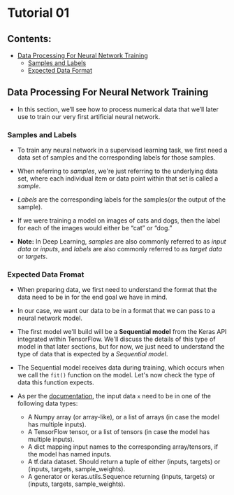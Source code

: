 # Tutorial 01

## Contents:

* [Data Processing For Neural Network Training](#data-processing-for-neural-network-training)
  * [Samples and Labels](#samples-and-labels)
  * [Expected Data Format](#expected-data-fromat)

## Data Processing For Neural Network Training

* In this section, we’ll see how to process numerical data that we’ll later use to train our very first artificial neural network.

### Samples and Labels

* To train any neural network in a supervised learning task, we first need a data set of samples and the corresponding labels for those samples.

* When referring to *samples*, we're just referring to the underlying data set, where each individual item or data point within that set is called a *sample*. 

* *Labels* are the corresponding labels for the samples(or the output of the sample).

* If we were training a model on images of cats and dogs, then the label for each of the images would either be “cat” or “dog.”

* **Note:** In Deep Learning, *samples* are also commonly referred to as *input data* or *inputs*, and *labels* are also commonly referred to as *target data* or *targets*.

### Expected Data Fromat

* When preparing data, we first need to understand the format that the data need to be in for the end goal we have in mind. 

* In our case, we want our data to be in a format that we can pass to a neural network model.

* The first model we'll build will be a **Sequential model** from the Keras API integrated within TensorFlow. We'll discuss the details of this type of model in that later sections, but for now, we just need to understand the type of data that is expected by a *Sequential model*.

* The Sequential model receives data during training, which occurs when we call the `fit()` function on the model. Let's now check the type of data this function expects.

* As per the [documentation](https://www.tensorflow.org/api_docs/python/tf/keras/Model#fit), the input data `x` need to be in one of the following data types:
  
  * A Numpy array (or array-like), or a list of arrays (in case the model has multiple inputs).
  * A TensorFlow tensor, or a list of tensors (in case the model has multiple inputs).
  * A dict mapping input names to the corresponding array/tensors, if the model has named inputs.
  * A tf.data dataset. Should return a tuple of either (inputs, targets) or (inputs, targets, sample_weights).
  * A generator or keras.utils.Sequence returning (inputs, targets) or (inputs, targets, sample_weights).
